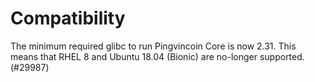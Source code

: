 Compatibility
=============

The minimum required glibc to run Pingvincoin Core is now
2.31. This means that RHEL 8 and Ubuntu 18.04 (Bionic)
are no-longer supported. (#29987)